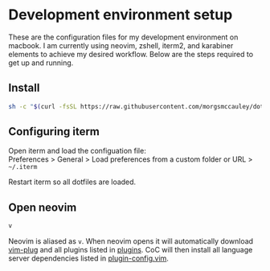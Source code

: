 # Development environment setup
These are the configuration files for my development environment on macbook. I am currently using neovim, zshell, iterm2, and karabiner elements to achieve my desired workflow. Below are the steps required to get up and running.

## Install
```sh
sh -c "$(curl -fsSL https://raw.githubusercontent.com/morgsmccauley/dotfiles/master/install.sh)"
```

## Configuring iterm

Open iterm and load the configuation file:  
Preferences > General > Load preferences from a custom folder or URL > `~/.iterm`

Restart iterm so all dotfiles are loaded.

## Open neovim
```sh
v
```
Neovim is aliased as `v`. When neovim opens it will automatically download [vim-plug](https://github.com/junegunn/vim-plug) and all plugins listed in [plugins](./.config/plugins.vim). CoC will then install all language server dependencies listed in [plugin-config.vim](./config/nvim/plugin-config.vim).
